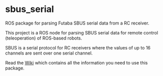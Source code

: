 # sbus_serial

ROS package for parsing Futaba SBUS serial data from a RC receiver.

This project is a ROS node for parsing SBUS serial data for remote control (teleoperation) of ROS-based robots. 

SBUS is a serial protocol for RC receivers where the values of up to 16 channels are sent over one serial channel.

Read the [Wiki](https://github.com/jenswilly/sbus_serial/wiki) which contains all the information you need to use this package.
